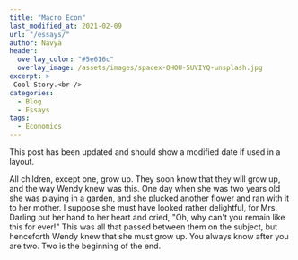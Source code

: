 ```yaml
---
title: "Macro Econ"
last_modified_at: 2021-02-09
url: "/essays/"
author: Navya
header:
  overlay_color: "#5e616c"
  overlay_image: /assets/images/spacex-OHOU-5UVIYQ-unsplash.jpg
excerpt: >
 Cool Story.<br />
categories:
  - Blog
  - Essays
tags:
  - Economics
---
```


This post has been updated and should show a modified date if used in a layout.

All children, except one, grow up. They soon know that they will grow up, and the way Wendy knew was this. One day when she was two years old she was playing in a garden, and she plucked another flower and ran with it to her mother. I suppose she must have looked rather delightful, for Mrs. Darling put her hand to her heart and cried, "Oh, why can't you remain like this for ever!" This was all that passed between them on the subject, but henceforth Wendy knew that she must grow up. You always know after you are two. Two is the beginning of the end.
